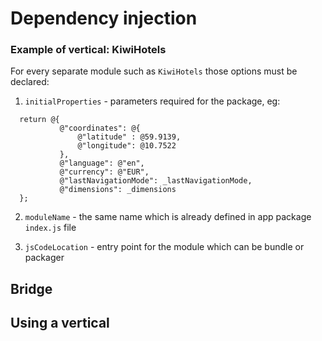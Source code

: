 # Dependency injection

### Example of vertical: KiwiHotels

For every separate module such as `KiwiHotels` those options must be declared:

1. `initialProperties` - parameters required for the package, eg:

```objc
  return @{
           @"coordinates": @{
               @"latitude" : @59.9139,
               @"longitude": @10.7522
           },
           @"language": @"en",
           @"currency": @"EUR",
           @"lastNavigationMode": _lastNavigationMode,
           @"dimensions": _dimensions
  };
```

2. `moduleName` - the same name which is already defined in app package `index.js` file

3. `jsCodeLocation` - entry point for the module which can be bundle or packager

## Bridge

## Using a vertical
